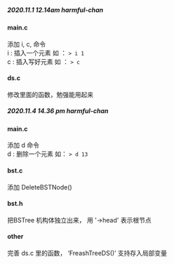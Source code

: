 ##### 2020.11.1 12.14am harmful-chan
#### main.c
添加 i, c, 命令</br>
i : 插入一个元素 如 ： `> i 1`</br>
c : 插入写好元素 如 ： `> c`</br>

#### ds.c
修改里面的函数，勉强能用起来</br>

##### 2020.11.4 14.36 pm harmful-chan
#### main.c
添加 d 命令</br>
d : 删除一个元素  如： `> d 13`</br>

#### bst.c 
添加 DeleteBSTNode() 

#### bst.h
把BSTree 机构体独立出来， 用 '->head' 表示根节点

#### other
完善 ds.c 里的函数， ‘FreashTreeDS()’ 支持存入局部变量  



